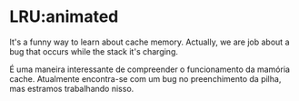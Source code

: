 # LRU:animated
It's a funny way to learn about cache memory.
Actually, we are job about a bug that occurs while the stack it's charging.


É uma maneira interessante de compreender o funcionamento da mamória cache.
Atualmente encontra-se com um bug no preenchimento da pilha, mas estramos trabalhando nisso.
